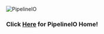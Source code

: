 ![PipelineIO](http://pipeline.io/img/pipeline-io-logo-shadow-210x186.png)

### Click [Here](http://pipeline.io) for PipelineIO Home!
